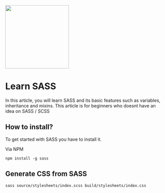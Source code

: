 
<img src="https://sass-lang.com/assets/img/logos/logo.svg" width="200" height="200">

# Learn SASS
In this article, you will learn SASS and its basic features such as variables, inheritance and mixins.
This article is for beginners who doesnt have an idea on SASS / SCSS




## How to install?
To get started with SASS you have to install it.

Via NPM

```
npm install -g sass
```



## Generate CSS from SASS
```
sass source/stylesheets/index.scss build/stylesheets/index.css
```



